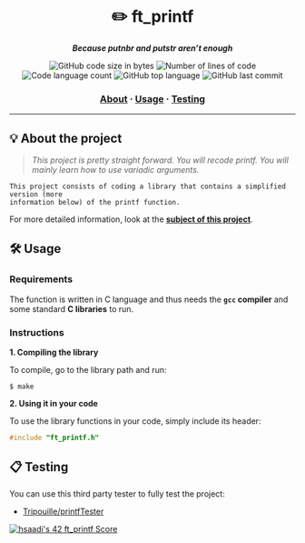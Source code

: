 <h1 align="center">
	✏️ ft_printf
</h1>

<p align="center">
	<b><i>Because putnbr and putstr aren’t enough</i></b><br>
</p>

<p align="center">
	<img alt="GitHub code size in bytes" src="https://img.shields.io/github/languages/code-size/iflis7/ft_printf?color=lightblue" />
	<img alt="Number of lines of code" src="https://img.shields.io/tokei/lines/github/iflis7/ft_printf?color=critical" />
	<img alt="Code language count" src="https://img.shields.io/github/languages/count/iflis7/ft_printf?color=yellow" />
	<img alt="GitHub top language" src="https://img.shields.io/github/languages/top/iflis7/ft_printf?color=blue" />
	<img alt="GitHub last commit" src="https://img.shields.io/github/last-commit/iflis7/ft_printf?color=green" />
</p>

<h3 align="center">
	<a href="#%EF%B8%8F-about">About</a>
	<span> · </span>
	<a href="#%EF%B8%8F-usage">Usage</a>
	<span> · </span>
	<a href="#-testing">Testing</a>
</h3>

---

## 💡 About the project

> _This project is pretty straight forward. You will recode printf. You will mainly learn how to use variadic arguments._

	This project consists of coding a library that contains a simplified version (more
	information below) of the printf function.

For more detailed information, look at the [**subject of this project**](https://github.com/iflis7/42cursus/tree/main/Subject%20PDFs).


## 🛠️ Usage

### Requirements

The function is written in C language and thus needs the **`gcc` compiler** and some standard **C libraries** to run.

### Instructions

**1. Compiling the library**

To compile, go to the library path and run:

```shell
$ make
```

**2. Using it in your code**

To use the library functions in your code, simply include its header:

```C
#include "ft_printf.h"
```

## 📋 Testing

You can use this third party tester to fully test the project:

* [Tripouille/printfTester](https://github.com/Tripouille/printfTester)

[![hsaadi's 42 ft_printf Score](https://badge42.vercel.app/api/v2/cl5s2p211013909jutf782quk/project/2575607)](https://github.com/JaeSeoKim/badge42)

